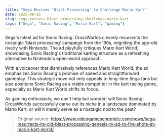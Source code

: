 ```yaml
---
title: "Sega Revives 'Blast Processing' to Challenge Mario Kart"
date: 2025-09-16
slug: sega-revives-blast-processing-challenge-mario-kart
tags: ["Sega", "Sonic Racing", "Mario Kart", "gaming"]
---
```

Sega's latest ad for Sonic Racing: CrossWorlds cleverly resurrects the nostalgic 'blast processing' campaign from the '90s, reigniting the age-old rivalry with Nintendo. The ad playfully critiques Mario Kart World, showcasing Sonic Racing's traditional karting structure as a refreshing alternative to Nintendo's open-world approach. 

With a voiceover that dismissively references Mario Kart World, the ad emphasizes Sonic Racing's promise of speed and straightforward gameplay. This strategic move not only appeals to long-time Sega fans but also positions Sonic Racing as a viable competitor in the kart racing genre, especially as Mario Kart World shifts its focus. 

As gaming enthusiasts, we can't help but wonder: will Sonic Racing: CrossWorlds successfully carve out its niche in a landscape dominated by Mario Kart, or will it merely serve as a nostalgic nod to the past? 

> Original source: https://www.videogameschronicle.com/news/sega-resurrects-its-old-blast-processing-genesis-tv-ad-to-fire-shots-at-mario-kart-world/